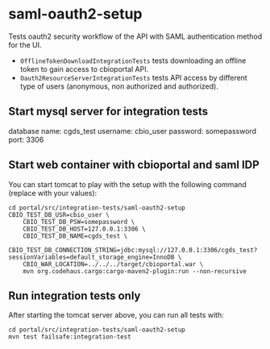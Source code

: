 # saml-oauth2-setup

Tests oauth2 security workflow of the API with SAML authentication method for the UI.

- `OfflineTokenDownloadIntegrationTests` tests downloading an offline token to gain access to cbioportal API.
- `Oauth2ResourceServerIntegrationTests` tests API access by different type of users (anonymous, non authorized and authorized).

## Start mysql server for integration tests

database name: cgds_test
username: cbio_user
password: somepassword
port: 3306  

## Start web container with cbioportal and saml IDP

You can start tomcat to play with the setup with the following command (replace with your values):

```$bash
cd portal/src/integration-tests/saml-oauth2-setup
CBIO_TEST_DB_USR=cbio_user \
    CBIO_TEST_DB_PSW=somepassword \
    CBIO_TEST_DB_HOST=127.0.0.1:3306 \
    CBIO_TEST_DB_NAME=cgds_test \
    CBIO_TEST_DB_CONNECTION_STRING=jdbc:mysql://127.0.0.1:3306/cgds_test?sessionVariables=default_storage_engine=InnoDB \
    CBIO_WAR_LOCATION=../../../target/cbioportal.war \
    mvn org.codehaus.cargo:cargo-maven2-plugin:run --non-recursive
```

## Run integration tests only

After starting the tomcat server above, you can run all tests with:

```$bash
cd portal/src/integration-tests/saml-oauth2-setup
mvn test failsafe:integration-test
```
